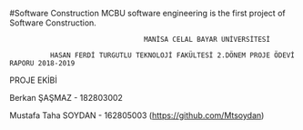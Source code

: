 #Software Construction
MCBU software engineering is the first project of Software Construction.

                                     MANİSA CELAL BAYAR ÜNİVERSİTESİ

              HASAN FERDİ TURGUTLU TEKNOLOJİ FAKÜLTESİ 2.DÖNEM PROJE ÖDEVİ RAPORU 2018-2019
PROJE EKİBİ

Berkan ŞAŞMAZ - 182803002

Mustafa Taha SOYDAN - 162805003 (https://github.com/Mtsoydan)
